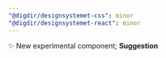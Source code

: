 ```yaml
---
"@digdir/designsystemet-css": minor
"@digdir/designsystemet-react": minor
---
```


:sparkles: New experimental component; **Suggestion**
